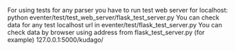 For using tests for any parser you have to run test web server for localhost:
    python eventer/test/test_web_server/flask_test_server.py
You can check data for any test localhost url in eventer/test/flask_test_server.py
You can check data by browser using address from flask_test_server.py (for example) 127.0.0.1:5000/kudago/ 
